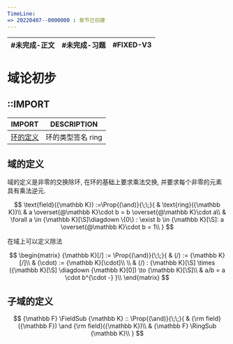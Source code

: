 ```yaml
---
TimeLine: 
=> 20220407--0000000 : 章节已创建
---
```

| #未完成-正文 | #未完成-习题 | #FIXED-V3 | 
| ------------ | ------------ | --------- |

# 域论初步

## ::IMPORT
| IMPORT                                   | DESCRIPTION                 |
| ---------------------------------------- | --------------------------- |
| [环的定义](代数-环-环的定义.md#环的定义) | 环的类型签名 $\text{ring}$ |

## 域的定义

域的定义是非零的交换除环, 在环的基础上要求乘法交换, 并要求每个非零的元素具有乘法逆元. 

$$
\text{field}({\mathbb K})
:=\Prop{(\and)}{\;\;}{
    & \text{ring}({\mathbb K})\\
    & a \overset{@\mathbb K}\cdot b = b \overset{@\mathbb K}\cdot a\\
    & \forall a \in {\mathbb K}[\S]\diagdown \{0\} : \exist b \in {\mathbb K}[\S]:
        a \overset{@\mathbb K}\cdot b = 1\\
}
$$

在域上可以定义除法

$$
\begin{matrix}
{\mathbb K}[/] := \Prop{(\and)}{\;\;}{
    & (/) := {\mathbb K}[/]\\
    & (\cdot) := {\mathbb K}[\cdot]\\
    \\
    & (/) : 
        {\mathbb K}[\S] \times ({\mathbb K}[\S] \diagdown {\mathbb K}[0]) 
        \to {\mathbb K}[\S]\\
    & a/b = a \cdot b^{\cdot -}
}\\
\end{matrix}
$$

## 子域的定义

$$
{\mathbb F} \FieldSub {\mathbb K} :: 
\Prop{(\and)}{\;\;}{
    & {\rm field}({\mathbb F}) \and {\rm field}({\mathbb K})\\
    & {\mathbb F} \RingSub {\mathbb K}\\
}
$$

